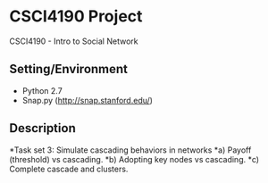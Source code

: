 # CSCI4190 Project
CSCI4190 - Intro to Social Network

## Setting/Environment
* Python 2.7
* Snap.py (http://snap.stanford.edu/)

## Description
*Task set 3: Simulate cascading behaviors in networks
  *a) Payoff (threshold) vs cascading.
  *b) Adopting key nodes vs cascading.
  *c) Complete cascade and clusters.

